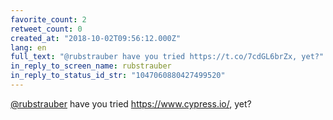 ```yaml
---
favorite_count: 2
retweet_count: 0
created_at: "2018-10-02T09:56:12.000Z"
lang: en
full_text: "@rubstrauber have you tried https://t.co/7cdGL6brZx, yet?"
in_reply_to_screen_name: rubstrauber
in_reply_to_status_id_str: "1047060880427499520"
---
```


[@rubstrauber](https://twitter.com/rubstrauber) have you tried
<https://www.cypress.io/>, yet?
